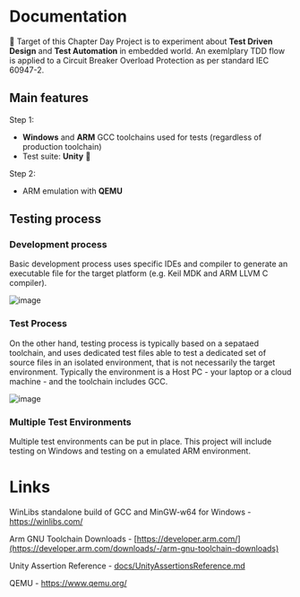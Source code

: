 # Documentation
:dart: Target of this Chapter Day Project is to experiment about **Test Driven Design** and **Test Automation** in embedded world. 
An exemlplary TDD flow is applied to a Circuit Breaker Overload Protection as per standard IEC 60947-2.

## Main features
Step 1:
- **Windows** and **ARM** GCC toolchains used for tests (regardless of production toolchain)
- Test suite: **Unity** 🚀

Step 2:
- ARM emulation with **QEMU** 

## Testing process 
### Development process
Basic development process uses specific IDEs and compiler to generate an executable file for the target platform (e.g. Keil MDK and ARM LLVM C compiler).

![image](https://github.com/user-attachments/assets/61693346-283c-4f31-ab6a-b950c5782a5c)

### Test Process
On the other hand, testing process is typically based on a sepataed toolchain, and uses dedicated test files able to test a dedicated set of source files in an isolated environment, that is not necessarily the target environment. Typically the environment is a Host PC - your laptop or a cloud machine - and the toolchain includes GCC.

![image](https://github.com/user-attachments/assets/150ecabb-f542-4af1-9e36-275778fe1ce0)

### Multiple Test Environments
Multiple test environments can be put in place. This project will include testing on Windows and testing on a emulated ARM environment. 

# Links
WinLibs standalone build of GCC and MinGW-w64 for Windows - https://winlibs.com/

Arm GNU Toolchain Downloads - [https://developer.arm.com/](https://developer.arm.com/downloads/-/arm-gnu-toolchain-downloads)

Unity Assertion Reference - [docs/UnityAssertionsReference.md](https://github.com/ThrowTheSwitch/Unity/blob/master/docs/UnityAssertionsReference.md)

QEMU -  https://www.qemu.org/
